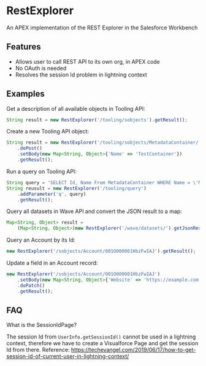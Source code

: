 # RestExplorer

An APEX implementation of the REST Explorer in the Salesforce Workbench

## Features

- Allows user to call REST API to its own org, in APEX code
- No OAuth is needed
- Resolves the session Id problem in lightning context

## Examples

Get a description of all available objects in Tooling API:

```javascript
String result = new RestExplorer('/tooling/sobjects').getResult();
```

Create a new Tooling API object:

```javascript
String result = new RestExplorer('/tooling/sobjects/MetadataContainer/')
    .doPost()
    .setBody(new Map<String, Object>{'Name' => 'TestContainer'})
    .getResult();
```

Run a query on Tooling API:

```javascript
String query = 'SELECT Id, Name From MetadataContainer WHERE Name = \'MyMeta\'';
String reusult = new RestExplorer('/tooling/query')
    .addParameter('q', query)
    .getResult();
```

Query all datasets in Wave API and convert the JSON result to a map:

```javascript
Map<String, Object> result =
    (Map<String, Object>)new RestExplorer('/wave/datasets/').getJsonResult();
```

Query an Account by its Id:

```javascript
new RestExplorer('/sobjects/Account/001O000001HbzFwIAJ').getResult();
```

Update a field in an Account record:

```javascript
new RestExplorer('/sobjects/Account/001O000001HbzFwIAJ')
    .setBody(new Map<String, Object>{'Website' => 'https://example.com'})
    .doPatch()
    .getResult();
```

## FAQ

What is the SessionIdPage?

The session Id from `UserInfo.getSessionId()` cannot be used in a lightning
context, therefore we have to create a Visualforce Page and get the session
Id from there. Reference:
https://techevangel.com/2019/06/17/how-to-get-session-id-of-current-user-in-lightning-context/
